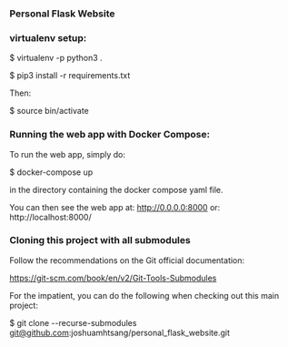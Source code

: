 ### Personal Flask Website

### virtualenv setup:

$ virtualenv -p python3 .

$ pip3 install -r requirements.txt

Then:

$ source bin/activate


### Running the web app with Docker Compose:

To run the web app, simply do:

$ docker-compose up

in the directory containing the docker compose yaml file.

You can then see the web app at:
http://0.0.0.0:8000
or:
http://localhost:8000/

### Cloning this project with all submodules

Follow the recommendations on the Git official documentation:

https://git-scm.com/book/en/v2/Git-Tools-Submodules

For the impatient, you can do the following when checking
out this main project:

$ git clone --recurse-submodules git@github.com:joshuamhtsang/personal_flask_website.git
